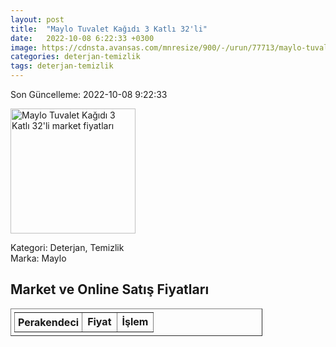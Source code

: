 ```yaml
---
layout: post
title:  "Maylo Tuvalet Kağıdı 3 Katlı 32'li"
date:   2022-10-08 6:22:33 +0300
image: https://cdnsta.avansas.com/mnresize/900/-/urun/77713/maylo-tuvalet-kagidi-3-katli-32li-zoom-1.jpg
categories: deterjan-temizlik
tags: deterjan-temizlik
---
```


Son Güncelleme: 2022-10-08 9:22:33

<img src="https://cdnsta.avansas.com/mnresize/900/-/urun/77713/maylo-tuvalet-kagidi-3-katli-32li-zoom-1.jpg" width="200" alt="Maylo Tuvalet Kağıdı 3 Katlı 32'li market fiyatları" />

Kategori: Deterjan, Temizlik
<br />
Marka: Maylo

<h2>Market ve Online Satış Fiyatları</h2>

<table border="1" style="padding: 5px;width:80%;">
  <tr>
    <td style="padding: 5px;"><strong>Perakendeci</strong></td>
    <td><strong>Fiyat</strong></td>
    <td><strong>İşlem</strong></td>
  </tr>
  
</table>
